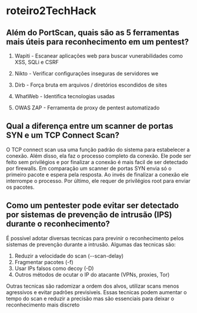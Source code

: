# roteiro2TechHack

## Além do PortScan, quais são as 5 ferramentas mais úteis para reconhecimento em um pentest?

1. Wapiti - Escanear aplicações web para buscar vunerabilidades como XSS, SQLi e CSRF

2. Nikto - Verificar configurações inseguras de servidores we

3. Dirb - Força bruta em arquivos / diretórios escondidos de sites

4. WhatWeb - Identifica tecnologias usadas

5. OWAS ZAP - Ferramenta de proxy de pentest automatizado

## Qual a diferença entre um scanner de portas SYN e um TCP Connect Scan?

O TCP connect scan usa uma função padrão do sistema para estabelecer a conexão. Além disso, ela faz o processo completo da conexão. Ele pode ser feito sem privilégios e por finalizar a conexão é mais facil de ser detectado por firewalls. Em comparação um scanner de portas SYN envia só o primeiro pacote e espera pela resposta. Ao invés de finalizar a conexão ele interrompe o processo. Por último, ele requer de privilégios root para enviar os pacotes.

## Como um pentester pode evitar ser detectado por sistemas de prevenção de intrusão (IPS) durante o reconhecimento?

É possivel adotar diversas tecnicas para previnir o reconhecimento pelos sistemas de prevenção durante a intrusão. Algumas das tecnicas são:
1. Reduzir a velocidade do scan (--scan-delay)
2. Fragmentar pacotes (-f)
3. Usar IPs falsos como decoy (-D)
4. Outros métodos de ocutar o IP do atacante (VPNs, proxies, Tor)

Outras tecnicas são radomizar a ordem dos alvos, utilizar scans menos agressivos e evitar padrões previsiveis. Essas tecnicas podem aumentar o tempo do scan e reduzir a precisão mas são essenciais para deixar o reconhecimento mais discreto 
